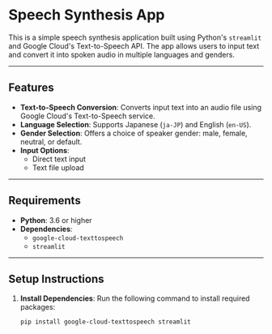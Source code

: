 # Speech Synthesis App

This is a simple speech synthesis application built using Python's `streamlit` and Google Cloud's Text-to-Speech API. The app allows users to input text and convert it into spoken audio in multiple languages and genders.

---

## Features

- **Text-to-Speech Conversion**: 
  Converts input text into an audio file using Google Cloud's Text-to-Speech service.
- **Language Selection**: 
  Supports Japanese (`ja-JP`) and English (`en-US`).
- **Gender Selection**: 
  Offers a choice of speaker gender: male, female, neutral, or default.
- **Input Options**: 
  - Direct text input
  - Text file upload

---

## Requirements

- **Python**: 3.6 or higher
- **Dependencies**:
  - `google-cloud-texttospeech`
  - `streamlit`

---

## Setup Instructions

1. **Install Dependencies**:
   Run the following command to install required packages:
   ```bash
   pip install google-cloud-texttospeech streamlit
